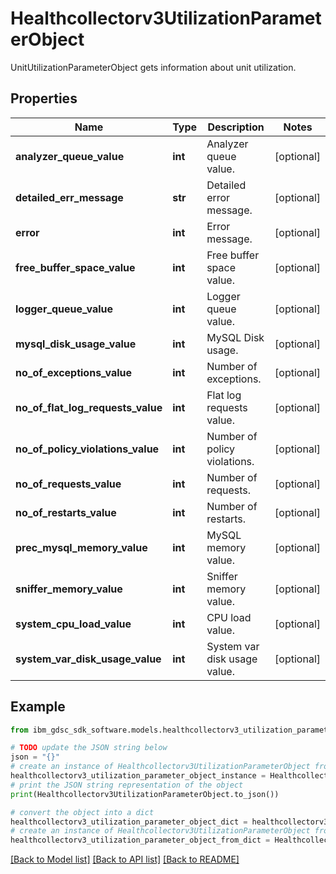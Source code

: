 # Healthcollectorv3UtilizationParameterObject

UnitUtilizationParameterObject gets information about unit utilization.

## Properties

Name | Type | Description | Notes
------------ | ------------- | ------------- | -------------
**analyzer_queue_value** | **int** | Analyzer queue value. | [optional] 
**detailed_err_message** | **str** | Detailed error message. | [optional] 
**error** | **int** | Error message. | [optional] 
**free_buffer_space_value** | **int** | Free buffer space value. | [optional] 
**logger_queue_value** | **int** | Logger queue value. | [optional] 
**mysql_disk_usage_value** | **int** | MySQL Disk usage. | [optional] 
**no_of_exceptions_value** | **int** | Number of exceptions. | [optional] 
**no_of_flat_log_requests_value** | **int** | Flat log requests value. | [optional] 
**no_of_policy_violations_value** | **int** | Number of policy violations. | [optional] 
**no_of_requests_value** | **int** | Number of requests. | [optional] 
**no_of_restarts_value** | **int** | Number of restarts. | [optional] 
**prec_mysql_memory_value** | **int** | MySQL memory value. | [optional] 
**sniffer_memory_value** | **int** | Sniffer memory value. | [optional] 
**system_cpu_load_value** | **int** | CPU load value. | [optional] 
**system_var_disk_usage_value** | **int** | System var disk usage value. | [optional] 

## Example

```python
from ibm_gdsc_sdk_software.models.healthcollectorv3_utilization_parameter_object import Healthcollectorv3UtilizationParameterObject

# TODO update the JSON string below
json = "{}"
# create an instance of Healthcollectorv3UtilizationParameterObject from a JSON string
healthcollectorv3_utilization_parameter_object_instance = Healthcollectorv3UtilizationParameterObject.from_json(json)
# print the JSON string representation of the object
print(Healthcollectorv3UtilizationParameterObject.to_json())

# convert the object into a dict
healthcollectorv3_utilization_parameter_object_dict = healthcollectorv3_utilization_parameter_object_instance.to_dict()
# create an instance of Healthcollectorv3UtilizationParameterObject from a dict
healthcollectorv3_utilization_parameter_object_from_dict = Healthcollectorv3UtilizationParameterObject.from_dict(healthcollectorv3_utilization_parameter_object_dict)
```
[[Back to Model list]](../README.md#documentation-for-models) [[Back to API list]](../README.md#documentation-for-api-endpoints) [[Back to README]](../README.md)


